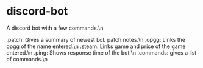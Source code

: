 # discord-bot
A discord bot with a few commands.\n


.patch: Gives a summary of newest LoL patch notes.\n
.opgg: Links the opgg of the name entered.\n
.steam: Links game and price of the game entered.\n
.ping: Shows response time of the bot.\n
.commands: gives a list of commands.\n
